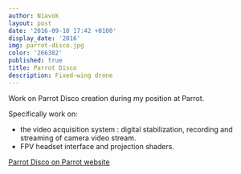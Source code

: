 ```yaml
---
author: Niavok
layout: post
date: '2016-09-10 17:42 +0100'
display_date: '2016'
img: parrot-disco.jpg
color: '266382'
published: true
title: Parrot Disco
description: Fixed-wing drone
---
```

Work on Parrot Disco creation during my position at Parrot.

Specifically work on:
- the video acquisition system : digital stabilization, recording and streaming of camera video stream.
- FPV headset interface and projection shaders.

[Parrot Disco on Parrot website](https://www.parrot.com/us/fr/drones/parrot-disco-fpv)
